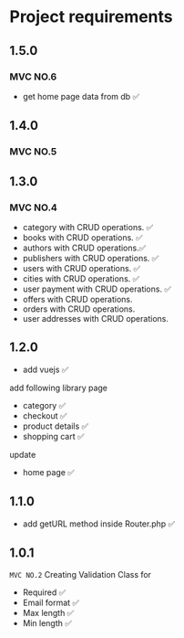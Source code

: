 # Project requirements

## 1.5.0

### MVC NO.6

- get home page data from db ✅

## 1.4.0

### MVC NO.5

## 1.3.0

### MVC NO.4

- category with CRUD operations. ✅
- books with CRUD operations. ✅
- authors with CRUD operations.✅
- publishers with CRUD operations. ✅
- users with CRUD operations. ✅
- cities with CRUD operations. ✅
- user payment with CRUD operations. ✅
- offers with CRUD operations.
- orders with CRUD operations.
- user addresses with CRUD operations.

## 1.2.0

- add vuejs ✅

add following library page

- category ✅
- checkout ✅
- product details ✅
- shopping cart ✅

update

- home page ✅

## 1.1.0

- add getURL method inside Router.php ✅

## 1.0.1

`MVC NO.2`
Creating Validation Class for

- Required ✅
- Email format ✅
- Max length ✅
- Min length ✅
